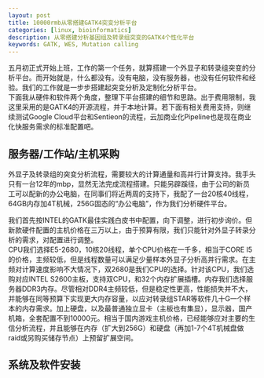 ```yaml
---
layout: post
title: 10000rmb从零搭建GATK4突变分析平台
categories: [linux, bioinformatics]
description: 从零搭建分析基因组及转录组突变的GATK4个性化平台
keywords: GATK, WES, Mutation calling
---
```


五月初正式开始上班，工作的第一个任务，就算搭建一个外显子和转录组突变的分析平台。而开始就是，什么都没有。没有电脑，没有服务器，也没有任何软件和经验。我们的工作就是一步步搭建起突变分析及定制化分析平台。  
下面我从硬件和软件两个角度，整理下平台搭建的细节和思路。出于费用限制，我这里采用的是GATK4的开源流程，并于本地计算。若下面有相关费用支持，则继续测试Google Cloud平台和Sentieon的流程，云加商业化Pipeline也是现在商业化快服务需求的标准配置吧。  
## 服务器/工作站/主机采购
外显子及转录组的突变分析流程，需要较大的计算通量和高并行计算支持。我手头只有一台12年的mbp，显然无法完成流程搭建。只能另辟蹊径，由于公司的新员工可以配新的办公电脑，在同事们将近两周的支持下，我配了一台20核40线程，64GB内存加4T机械，256G固态的“办公电脑”，作为我们分析硬件平台。  

我们首先按INTEL的GATK最佳实践白皮书中配置，向下调整，进行初步询价。但新款硬件配置的主机价格在三万以上，由于预算有限，我们只能针对外显子转录分析的需求，对配置进行调整。  
CPU我们选择E5-2680，10核20线程，单个CPU价格在一千多，相当于CORE I5的价格，主频较低，但是线程数量可以满足少量样本外显子分析高并行需求。在主频对计算速度影响不大情况下，双2680是我们CPU的选择。针对该CPU，我们选购对应INTEL S2600主板，支持双CPU，和32个内存扩展插槽。内存我们选择服务器DDR3内存。尽管相对DDR4主频较低，但是稳定性更高，性能损失并不大，并能够在同等预算下实现更大内存容量，以应对转录组STAR等软件几十G一个样本的内存需求。加上硬盘，以及最普通独立显卡（主板也有集显），显示器，国产机箱，全套配置不到10000元。相当于国内游戏主机价格，已经能够应对主要的生信分析流程，并且能够在内存（扩大到256G）和硬盘（再加1-7个4T机械盘做raid或另购买储存节点）上预留扩展空间。

## 系统及软件安装


